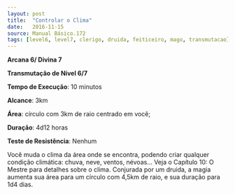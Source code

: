 ```yaml
---
layout: post
title:  "Controlar o Clima"
date:   2016-11-15
source: Manual Básico.172
tags: [level6, level7, clerigo, druida, feiticeiro, mago, transmutacao]
---
```


**Arcana 6/ Divina 7**

**Transmutação de Nível 6/7**

**Tempo de Execução**: 10 minutos

**Alcance**: 3km

**Área**: círculo com 3km de raio centrado em você; 

**Duração**: 4d12 horas

**Teste de Resistência**: Nenhum

Você muda o clima da área onde se encontra, podendo criar qualquer condição climática: chuva, neve, ventos, névoas...
Veja o Capítulo 10: O Mestre para detalhes sobre o clima.
Conjurada por um druida, a magia aumenta sua área para um círculo com 4,5km de raio, e sua duração para 1d4 dias.